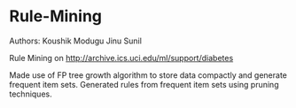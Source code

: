 # Rule-Mining

Authors:
Koushik Modugu
Jinu Sunil

Rule Mining on http://archive.ics.uci.edu/ml/support/diabetes

Made use of FP tree growth algorithm to store data compactly and generate frequent item sets. Generated rules from frequent item sets using pruning techniques.
